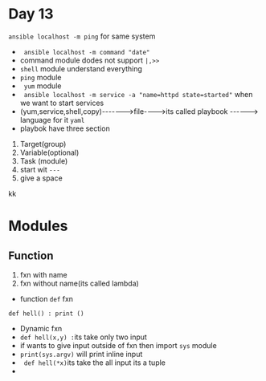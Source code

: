 # Day 13
``ansible localhost -m ping`` for same system
* `` ansible localhost -m command "date"``
* command module dodes not support ``|,>>``
* ``shell`` module understand everything
* ``ping`` module
* `` yum`` module
* `` ansible localhost -m service -a "name=httpd state=started"`` when we want to start services
* (yum,service,shell,copy)------->file---->its called playbook ------> language for it ``yaml``
* playbok have three section
1. Target(group)
2. Variable(optional)
3. Task (module)
4. start wit ``---``
5. give a space

kk

# Modules
## Function
1. fxn with name
2. fxn without name(its called lambda)
* function ``def``
fxn 


``def hell() :
     print ()``
* Dynamic fxn
* ``def hell(x,y) :``its take only two input
* if wants to give input outside of fxn then import ``sys`` module
* ``print(sys.argv)`` will print inline input
* `` def hell(*x)``its take  the all input its a tuple
* 

